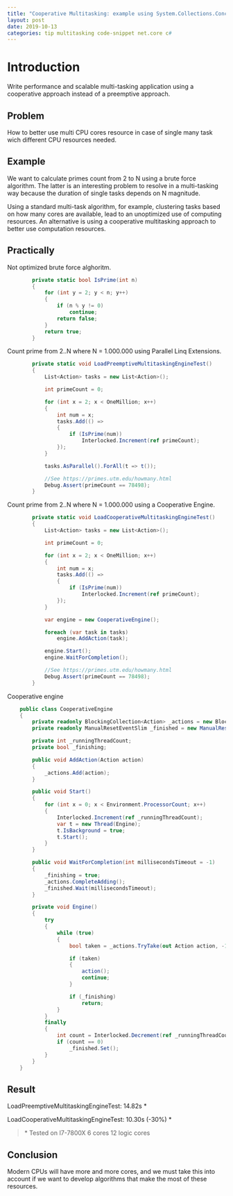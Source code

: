 ```yaml
---
title: "Cooperative Multitasking: example using System.Collections.Concurrent.BlockingCollection"
layout: post
date: 2019-10-13
categories: tip multitasking code-snippet net.core c#
---
```


# Introduction

Write performance and scalable multi-tasking application using a cooperative approach instead of a preemptive approach.

## Problem

How to better use multi CPU cores resource in case of single many task wich different CPU resources needed.

## Example

We want to calculate primes count from 2 to N using a brute force algorithm. The latter is an interesting problem to resolve in a multi-tasking way because the duration of single tasks depends on N magnitude.

Using a standard multi-task algorithm, for example, clustering tasks based on how many cores are available, lead to an unoptimized use of computing resources. An alternative is using a cooperative multitasking approach to better use computation resources.

## Practically

Not optimized brute force alghoritm.

```csharp
        private static bool IsPrime(int n)
        {
            for (int y = 2; y < n; y++)
            {
                if (n % y != 0)
                    continue;
                return false;
            }
            return true;
        }
```

Count prime from 2..N where N = 1.000.000 using Parallel Linq Extensions.

```csharp
        private static void LoadPreemptiveMultitaskingEngineTest()
        {
            List<Action> tasks = new List<Action>();

            int primeCount = 0;

            for (int x = 2; x < OneMillion; x++)
            {
                int num = x;
                tasks.Add(() =>
                {
                    if (IsPrime(num))
                        Interlocked.Increment(ref primeCount);
                });
            }

            tasks.AsParallel().ForAll(t => t());

            //See https://primes.utm.edu/howmany.html
            Debug.Assert(primeCount == 78498);
        }
```

Count prime from 2..N where N = 1.000.000 using a Cooperative Engine.

```csharp
        private static void LoadCooperativeMultitaskingEngineTest()
        {
            List<Action> tasks = new List<Action>();

            int primeCount = 0;

            for (int x = 2; x < OneMillion; x++)
            {
                int num = x;
                tasks.Add(() =>
                {
                    if (IsPrime(num))
                        Interlocked.Increment(ref primeCount);
                });
            }

            var engine = new CooperativeEngine();

            foreach (var task in tasks)
                engine.AddAction(task);

            engine.Start();
            engine.WaitForCompletion();

            //See https://primes.utm.edu/howmany.html
            Debug.Assert(primeCount == 78498);
        }
```

Cooperative engine

```csharp
    public class CooperativeEngine
    {
        private readonly BlockingCollection<Action> _actions = new BlockingCollection<Action>();
        private readonly ManualResetEventSlim _finished = new ManualResetEventSlim();

        private int _runningThreadCount;
        private bool _finishing;

        public void AddAction(Action action)
        {
            _actions.Add(action);
        }

        public void Start()
        {
            for (int x = 0; x < Environment.ProcessorCount; x++)
            {
                Interlocked.Increment(ref _runningThreadCount);
                var t = new Thread(Engine);
                t.IsBackground = true;
                t.Start();
            }
        }

        public void WaitForCompletion(int millisecondsTimeout = -1)
        {
            _finishing = true;
            _actions.CompleteAdding();
            _finished.Wait(millisecondsTimeout);
        }

        private void Engine()
        {
            try
            {
                while (true)
                {
                    bool taken = _actions.TryTake(out Action action, -1);

                    if (taken)
                    {
                        action();
                        continue;
                    }

                    if (_finishing)
                        return;
                }
            }
            finally
            {
                int count = Interlocked.Decrement(ref _runningThreadCount);
                if (count == 0)
                    _finished.Set();
            }
        }
    }
```

## Result

LoadPreemptiveMultitaskingEngineTest:  14.82s \*

LoadCooperativeMultitaskingEngineTest: 10.30s (-30%) \*

> \* Tested on I7-7800X 6 cores 12 logic cores

## Conclusion

Modern CPUs will have more and more cores, and we must take this into account if we want to develop algorithms that make the most of these resources.
